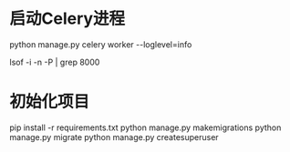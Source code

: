 # 启动Celery进程
python manage.py celery worker --loglevel=info

lsof -i -n -P | grep 8000

# 初始化项目

pip install -r requirements.txt
python manage.py makemigrations
python manage.py migrate
python manage.py createsuperuser